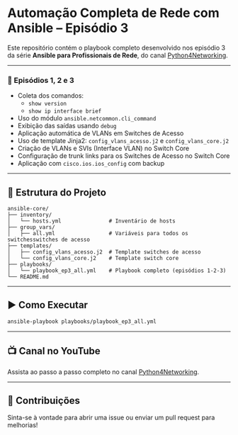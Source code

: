 # Automação Completa de Rede com Ansible – Episódio 3 

Este repositório contém o playbook completo desenvolvido nos episódio 3 da série **Ansible para Profissionais de Rede**, do canal [Python4Networking](https://www.youtube.com/@Python4Networking).

---
### 📍 Episódios 1, 2 e 3

- Coleta dos comandos:
  - `show version`
  - `show ip interface brief`
- Uso do módulo `ansible.netcommon.cli_command`
- Exibição das saídas usando `debug`
- Aplicação automática de VLANs em Switches de Acesso
- Uso de template Jinja2: `config_vlans_acesso.j2` e `config_vlans_core.j2` 
- Criação de VLANs e SVIs (Interface VLAN) no Switch Core
- Configuração de trunk links para os Switches de Acesso no Switch Core
- Aplicação com `cisco.ios.ios_config` com backup

---
## 📂 Estrutura do Projeto

```
ansible-core/
├── inventory/
│   └── hosts.yml               # Inventário de hosts
├── group_vars/
│   ├── all.yml                 # Variáveis para todos os switchesswitches de acesso
├── templates/
│   ├── config_vlans_acesso.j2  # Template switches de acesso
│   └── config_vlans_core.j2    # Template switch core
├── playbooks/
│   └── playbook_ep3_all.yml    # Playbook completo (episódios 1-2-3)
└── README.md
```

---

## ▶️ Como Executar

```bash
ansible-playbook playbooks/playbook_ep3_all.yml
```

---

## 📺 Canal no YouTube

Assista ao passo a passo completo no canal [Python4Networking](https://www.youtube.com/@Python4Networking).

---

## 💬 Contribuições

Sinta-se à vontade para abrir uma issue ou enviar um pull request para melhorias!



